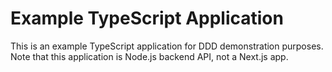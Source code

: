 # Example TypeScript Application
This is an example TypeScript application for DDD demonstration purposes.
Note that this application is Node.js backend API, not a Next.js app.
